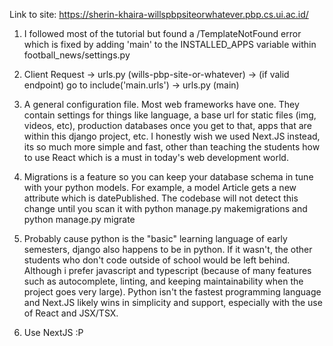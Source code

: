 Link to site:
https://sherin-khaira-willspbpsiteorwhatever.pbp.cs.ui.ac.id/

1. I followed most of the tutorial but found a /TemplateNotFound error which is fixed by adding 'main' to the INSTALLED_APPS variable within football_news/settings.py

2. Client Request -> urls.py (wills-pbp-site-or-whatever) -> (if valid endpoint) go to include('main.urls') -> urls.py (main)

3. A general configuration file. Most web frameworks have one. They contain settings for things like language, a base url for static files (img, videos, etc), production databases once you get to that, apps that are within this django project, etc. I honestly wish we used Next.JS instead, its so much more simple and fast, other than teaching the students how to use React which is a must in today's web development world.

4. Migrations is a feature so you can keep your database schema in tune with your python models. For example, a model Article gets a new attribute which is datePublished. The codebase will not detect this change until you scan it with python manage.py makemigrations and python manage.py migrate

5. Probably cause python is the "basic" learning language of early semesters, django also happens to be in python. If it wasn't, the other students who don't code outside of school would be left behind. Although i prefer javascript and typescript (because of many features such as autocomplete, linting, and keeping maintainability when the project goes very large). Python isn't the fastest programming language and Next.JS likely wins in simplicity and support, especially with the use of React and JSX/TSX.

6. Use NextJS :P